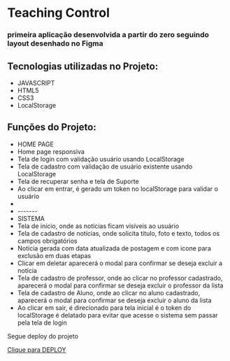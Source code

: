 # Teaching Control
### primeira aplicação desenvolvida a partir do zero seguindo layout desenhado no Figma

<h2>Tecnologias utilizadas no Projeto:</h2>
<ul> 
  <li>JAVASCRIPT</li>
  <li>HTML5</li>
  <li>CSS3</li>
  <li>LocalStorage</li>
</ul>

<h2>Funções do Projeto:</h2>
<ul> 
  <li> HOME PAGE </li>
 <li> Home page responsiva </li>
 <li>Tela de login com validação usuário usando LocalStorage</li>
 <li>Tela de cadastro com validação de usuário existente usando LocalStorage</li>
 <li>Tela de recuperar senha e tela de Suporte</li>
  <li>Ao clicar em entrar, é gerado um token no localStorage para validar o usuário<li>
 <li> ------- </li>
  <li> SISTEMA </li>
  <li>Tela de início, onde as notícias ficam visíveis ao usuário</li>
 <li>Tela de cadastro de notícias, onde solicita título, foto e texto, todos os campos obrigatórios</li>
 <li>Notícia gerada com data atualizada de postagem e com icone para exclusão em duas etapas</li>
 <li>Clicar em deletar aparecerá o modal para confirmar se deseja excluir a notícia</li>
 <li>Tela de cadastro de professor, onde ao clicar no professor cadastrado, aparecerá o modal para confirmar se deseja excluir o professor da lista</li>
 <li>Tela de cadastro de Aluno, onde ao clicar no aluno cadastrado, aparecerá o modal para confirmar se deseja excluir o aluno da lista</li>
 <li>Ao clicar em sair, é direcionado para tela inicial é o token do localStorage é delatado para evitar que acesse o sistema sem passar pela tela de login</li>
</ul>

<p>Segue deploy do projeto</p>
<a class="nav-link" href="https://teaching-control-projeto-autoral.vercel.app">Clique para DEPLOY</a>
